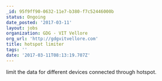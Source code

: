 ```yaml
---
_id: 95f9ff90-0632-11e7-b380-f7c52446000b
status: Ongoing
date_posted: '2017-03-11'
layout: jobs
organization: GDG - VIT Vellore
org_url: 'http://gdgvitvellore.com'
title: hotspot limiter
tags: ''
date: '2017-03-11T08:13:19.707Z'
---
```

limit the data for different devices connected through hotspot.
